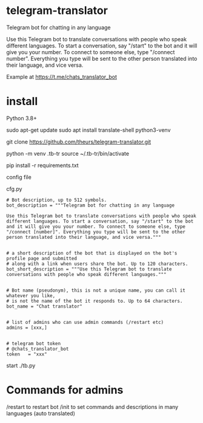 # telegram-translator
Telegram bot for chatting in any language

Use this Telegram bot to translate conversations with people who speak different languages. To start a conversation, say "/start" to the bot and it will give you your number. To connect to someone else, type "/connect number". Everything you type will be sent to the other person translated into their language, and vice versa.


Example at https://t.me/chats_translator_bot


# install
Python 3.8+

sudo apt-get update
sudo apt install translate-shell python3-venv 


git clone https://github.com/theurs/telegram-translator.git

python -m venv .tb-tr
source ~/.tb-tr/bin/activate

pip install -r requirements.txt

config file

cfg.py
```
# Bot description, up to 512 symbols.
bot_description = """Telegram bot for chatting in any language

Use this Telegram bot to translate conversations with people who speak different languages. To start a conversation, say "/start" to the bot and it will give you your number. To connect to someone else, type "/connect [number]". Everything you type will be sent to the other person translated into their language, and vice versa."""


# a short description of the bot that is displayed on the bot's profile page and submitted
# along with a link when users share the bot. Up to 120 characters.
bot_short_description = """Use this Telegram bot to translate conversations with people who speak different languages."""


# Bot name (pseudonym), this is not a unique name, you can call it whatever you like,
# is not the name of the bot it responds to. Up to 64 characters.
bot_name = "Chat translator"


# list of admins who can use admin commands (/restart etc)
admins = [xxx,]


# telegram bot token
# @chats_translator_bot
token   = "xxx"
``````

start ./tb.py


# Commands for admins
/restart to restart bot
/init to set commands and descriptions in many languages (auto translated)

